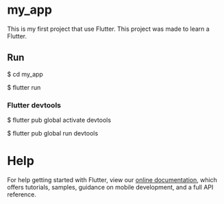 # my_app

This is my first project that use Flutter.
This project was made to learn a Flutter.

## Run

$ cd my_app

$ flutter run

### Flutter devtools

$ flutter pub global activate devtools

$ flutter pub global run devtools

# Help
For help getting started with Flutter, view our
[online documentation](https://flutter.dev/docs), which offers tutorials,
samples, guidance on mobile development, and a full API reference.
